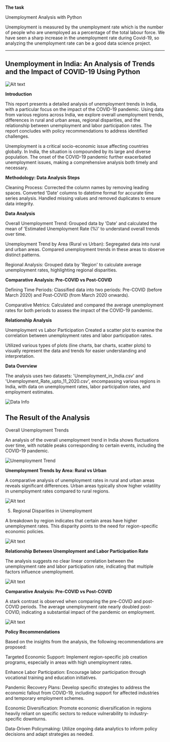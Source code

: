 **The task**

Unemployment Analysis with Python

Unemployment is measured by the unemployment rate which is the number of people
who are unemployed as a percentage of the total labour force. We have seen a sharp
increase in the unemployment rate during Covid-19, so analyzing the unemployment rate can be a good data science project. 

***********

## **Unemployment in India: An Analysis of Trends and the Impact of COVID-19 Using Python**
![Alt text](image-3.png)

**Introduction**

This report presents a detailed analysis of unemployment trends in India, with a particular focus on the impact of the COVID-19 pandemic. Using data from various regions across India, we explore overall unemployment trends, differences in rural and urban areas, regional disparities, and the relationship between unemployment and labor participation rates. The report concludes with policy recommendations to address identified challenges.

Unemployment is a critical socio-economic issue affecting countries globally. In India, the situation is compounded by its large and diverse population. The onset of the COVID-19 pandemic further exacerbated unemployment issues, making a comprehensive analysis both timely and necessary.

**Methodology: Data Analysis Steps**

Cleaning Process:
Corrected the column names by removing leading spaces.
Converted 'Date' columns to datetime format for accurate time series analysis.
Handled missing values and removed duplicates to ensure data integrity.

**Data Analysis**
<p>Overall Unemployment Trend:
Grouped data by 'Date' and calculated the mean of 'Estimated Unemployment Rate (%)' to understand overall trends over time.</P>
<p>Unemployment Trend by Area (Rural vs Urban):
Segregated data into rural and urban areas. Compared unemployment trends in these areas to observe distinct patterns.<p>
<p>Regional Analysis:
Grouped data by 'Region' to calculate average unemployment rates, highlighting regional disparities.</p>

**Comparative Analysis: Pre-COVID vs Post-COVID**
<p>Defining Time Periods:
Classified data into two periods: Pre-COVID (before March 2020) and Post-COVID (from March 2020 onwards).</p>
<p>Comparative Metrics:
Calculated and compared the average unemployment rates for both periods to assess the impact of the COVID-19 pandemic.</p>

**Relationship Analysis**
<p>Unemployment vs Labor Participation
Created a scatter plot to examine the correlation between unemployment rates and labor participation rates.</p>

<p>Utilized various types of plots (line charts, bar charts, scatter plots) to visually represent the data and trends for easier understanding and interpretation.</p>


**Data Overview**

The analysis uses two datasets: 'Unemployment_in_India.csv' and 'Unemployment_Rate_upto_11_2020.csv', encompassing various regions in India, with data on unemployment rates, labor participation rates, and employment estimates.

![Data Info](/Task%202%20-%20Unemployment%20Analysis/datasetshead.png "Datasets Info")

## The Result of the Analysis

Overall Unemployment Trends

An analysis of the overall unemployment trend in India shows fluctuations over time, with notable peaks corresponding to certain events, including the COVID-19 pandemic.

![Unemployment Trend](/Task%202%20-%20Unemployment%20Analysis/unemployment%20trend.png "Unemployment Trend in India")


**Unemployment Trends by Area: Rural vs Urban**

A comparative analysis of unemployment rates in rural and urban areas reveals significant differences. Urban areas typically show higher volatility in unemployment rates compared to rural regions.

![Alt text](image-1.png)

5. Regional Disparities in Unemployment

A breakdown by region indicates that certain areas have higher unemployment rates. This disparity points to the need for region-specific economic policies.

![Alt text](image.png)

**Relationship Between Unemployment and Labor Participation Rate**

The analysis suggests no clear linear correlation between the unemployment rate and labor participation rate, indicating that multiple factors influence unemployment.

![Alt text](image-2.png)

**Comparative Analysis: Pre-COVID vs Post-COVID**

A stark contrast is observed when comparing the pre-COVID and post-COVID periods. The average unemployment rate nearly doubled post-COVID, indicating a substantial impact of the pandemic on employment.

![Alt text](image-4.png)

**Policy Recommendations**

Based on the insights from the analysis, the following recommendations are proposed:

Targeted Economic Support: Implement region-specific job creation programs, especially in areas with high unemployment rates.

Enhance Labor Participation: Encourage labor participation through vocational training and education initiatives.

Pandemic Recovery Plans: Develop specific strategies to address the economic fallout from COVID-19, including support for affected industries and temporary employment schemes.

Economic Diversification: Promote economic diversification in regions heavily reliant on specific sectors to reduce vulnerability to industry-specific downturns.

Data-Driven Policymaking: Utilize ongoing data analytics to inform policy decisions and adapt strategies as needed.
